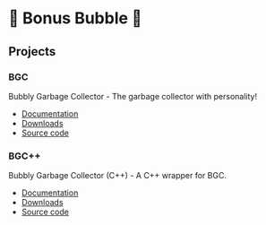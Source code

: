 # 💝 Bonus Bubble 💝

## Projects

### BGC

Bubbly Garbage Collector - The garbage collector with personality!

* [Documentation](./bgc/index.html)
* [Downloads](https://github.com/bonusbubble/bgc/releases/latest)
* [Source code](https://github.com/bonusbubble/bgc)

### BGC++

Bubbly Garbage Collector (C++) - A C++ wrapper for BGC.

* [Documentation](./bgcpp/index.html)
* [Downloads](https://github.com/bonusbubble/bgcpp/releases/latest)
* [Source code](https://github.com/bonusbubble/bgcpp)
